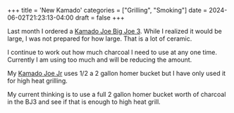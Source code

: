 +++
title = 'New Kamado'
categories = ["Grilling", "Smoking"]
date = 2024-06-02T21:23:13-04:00
draft = false
+++

Last month I ordered a [Kamado Joe Big Joe 3](https://www.kamadojoe.com/products/big-joe-iii).  While I realized it would be large, I was not prepared for how large.  That is a lot of ceramic.

I continue to work out how much charcoal I need to use at any one time.  Currently I am using too much and will be reducing the amount.

My [Kamado Joe Jr](https://www.kamadojoe.com/products/joe-jr-with-cast-iron-stand) uses 1/2 a 2 gallon homer bucket but I have only used it for high heat grilling.

My current thinking is to use a full 2 gallon homer bucket worth of charcoal in the  BJ3 and see if that is enough to high heat grill.
